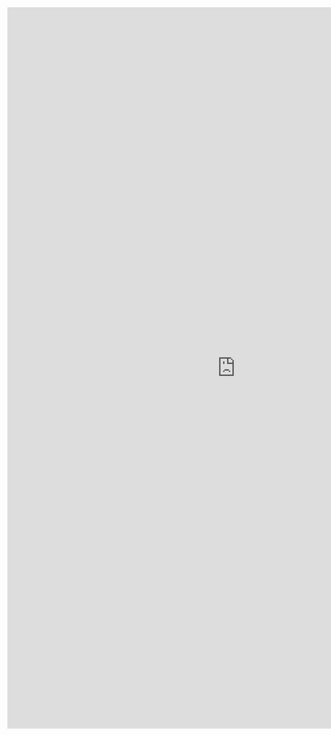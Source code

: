 <iframe allowtransparency="true" frameborder="0" scrolling="no" src="http://udsfoundation.webs.com/solutions" style="border: none; height: 1630px; width: 1030px;"> </iframe>
